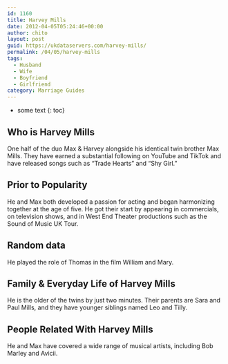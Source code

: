 ```yaml
---
id: 1160
title: Harvey Mills
date: 2012-04-05T05:24:46+00:00
author: chito
layout: post
guid: https://ukdataservers.com/harvey-mills/
permalink: /04/05/harvey-mills
tags:
  - Husband
  - Wife
  - Boyfriend
  - Girlfriend
category: Marriage Guides
---
```


* some text
{: toc}


## Who is  Harvey Mills
                  
                  
                  
One half of the duo Max & Harvey alongside his identical twin brother Max Mills. They have earned a substantial following on YouTube and TikTok and have released songs such as &#8220;Trade Hearts&#8221; and &#8220;Shy Girl.&#8221; 
                  
                
                
                
## Prior to Popularity 
                  
                  
                  
He and Max both developed a passion for acting and began harmonizing together at the age of five. He got their start by appearing in commercials, on television shows, and in West End Theater productions such as the Sound of Music UK Tour. 
                  
                
                
                
## Random data 
                  
                  
                  
He played the role of Thomas in the film William and Mary. 
                  
                
                
                
## Family & Everyday Life of Harvey Mills
                  
                  
                  
He is the older of the twins by just two minutes. Their parents are Sara and Paul Mills, and they have younger siblings named Leo and Tilly. 
                  
                
                
                
## People Related With  Harvey Mills
                  
                  
                  
He and Max have covered a wide range of musical artists, including Bob Marley and Avicii. 
                  
                
              
            
          
          
          
    
    
  
